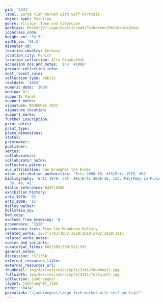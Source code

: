 ```yaml
---
pid: '3341'
label: Large Fish Market with Self Portrait
object_type: Painting
genre: Village, Town and Cityscape
worktags: Market|Village|Coast|Crowd|Fishermen|Merchants|Boat
iconclass_code:
height_cm: '58.5'
width_cm: '91.5'
diameter_cm:
location_country: Germany
location_city: Munich
location_collection: Alte Pinakothek
accession_nos_and_notes: 'inv. #1889'
private_collection_info:
most_recent_sale:
collection_type: Public
realdate: '1603'
numeric_date: '1603'
medium: Oil
support: Panel
support_notes:
signature: BRUEGHEL 1603
signature_location:
support_marks:
further_inscription:
print_notes:
print_type:
plate_dimensions:
states:
printmaker:
publisher:
series:
collaborators:
collaborator_notes:
collectors_patrons:
our_attribution: Jan Brueghel the Elder
other_attribution_authorities: 'Ertz 2008-10, #15|Ertz 1979, #91'
bibliography: 'Ertz 1979, cat. #91|Ertz 2008-10, cat. #15|Ruby in Munich 2013, pp.
  36, 40, 41'
biblio_reference: 8449|8450
exhibition_history:
ertz_1979: '91'
ertz_2008: '15'
bailey_walker:
hollstein_no:
bad_copy:
exclude_from_browsing: '0'
provenance: '5526'
provenance_text: From the Mannheim Gallery
related_works: 3257|3703|3033|3028|3619|3702|3828|3115
related_works_notes:
copies_and_variants:
curatorial_files: 588|589|590|591|592
general_notes:
discussion: 357|358
external_resources_title:
external_resources_url:
thumbnail: img/derivatives/simple/3341/thumbnail.jpg
fullwidth: img/derivatives/simple/3341/fullwidth.jpg
collection: janbrueghel
layout: janbrueghel_item
order: '0414'
permalink: "/janbrueghel/large-fish-market-with-self-portrait"
---
```

